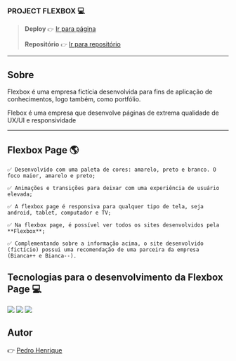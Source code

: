 ### PROJECT FLEXBOX 💻
> **Deploy** `👉` [Ir para página](https://eupedrobarbosa03.github.io/flexbox-page/)
> 
> **Repositório** `👉` [Ir para repositório](https://github.com/eupedrobarbosa03/flexbox-page/)

---

## Sobre 
Flexbox é uma empresa fictícia desenvolvida para fins de aplicação de conhecimentos, logo também, como portfólio.

Flebox é uma empresa que desenvolve páginas de extrema qualidade de UX/UI e responsividade

--- 

## Flexbox Page 🌎

`✅ Desenvolvido com uma paleta de cores: amarelo, preto e branco. O foco maior, amarelo e preto;`

`✅ Animações e transições para deixar com uma experiência de usuário elevada;`

`✅ A flexbox page é responsiva para qualquer tipo de tela, seja android, tablet, computador e TV;`

`✅ Na flexbox page, é possível ver todos os sites desenvolvidos pela **Flexbox**;`

`✅ Complementando sobre a informação acima, o site desenvolvido (fictício) possui uma recomendação de uma parceira da empresa (Bianca++ e Bianca--).`


## Tecnologias para o desenvolvimento da Flexbox Page 💻
<div align="left">
  <img src="https://img.shields.io/badge/HTML5-E34F26?style=for-the-badge&logo=html5&logoColor=fff" />
  <img src="https://img.shields.io/badge/CSS3-1572B6?style=for-the-badge&logo=css3&logoColor=fff" />
  <img src="https://img.shields.io/badge/JavaScript-F7DF1E?style=for-the-badge&logo=javascript&logoColor=000" />
</div>

## Autor 
👉 [Pedro Henrique](https://github.com/eupedrobarbosa03)
